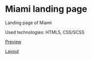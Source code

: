 # Miami landing page

Landing page of Miami

Used technologies: HTML5, CSS/SCSS

[Preview](https://nub1a.github.io/miami_landing/)

[Layout](https://www.figma.com/file/nHz8bflIwJaWP3P99vKTH5/miami_home_new?node-id=0%3A2)
